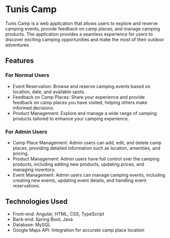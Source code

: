 # Tunis Camp
Tunis Camp is a web application that allows users to explore and reserve camping events, provide feedback on camp places, and manage camping products. The application provides a seamless experience for users to discover exciting camping opportunities and make the most of their outdoor adventures.

## Features
### For Normal Users
- Event Reservation: Browse and reserve camping events based on location, date, and available spots.
- Feedback on Camp Places: Share your experience and provide feedback on camp places you have visited, helping others make informed decisions.
- Product Management: Explore and manage a wide range of camping products tailored to enhance your camping experience.
### For Admin Users
- Camp Place Management: Admin users can add, edit, and delete camp places, providing detailed information such as location, amenities, and pricing.
- Product Management: Admin users have full control over the camping products, including adding new products, updating prices, and managing inventory.
- Event Management: Admin users can manage camping events, including creating new events, updating event details, and handling event reservations.
## Technologies Used
- Front-end: Angular, HTML, CSS, TypeScript
- Back-end: Spring Boot, Java
- Database: MySQL
- Google Maps API: Integration for accurate camp place location
